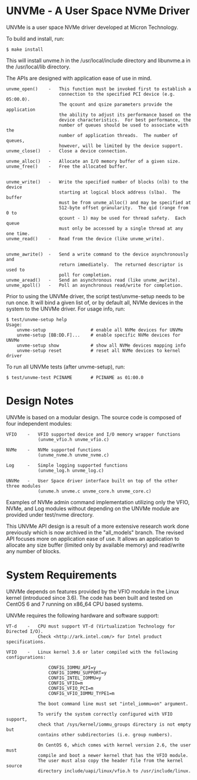 UNVMe - A User Space NVMe Driver
================================

UNVMe is a user space NVMe driver developed at Micron Technology.


To build and install, run:

    $ make install

This will install unvme.h in the /usr/local/include directory
and libunvme.a in the /usr/local/lib directory.


The APIs are designed with application ease of use in mind.

    unvme_open()    -   This function must be invoked first to establish a
                        connection to the specified PCI device (e.g. 05:00.0).
                        The qcount and qsize parameters provide the application 
                        the ability to adjust its performance based on the
                        device characteristics.  For best performance, the
                        number of queues should be used to associate with the
                        number of application threads.  The number of queues,
                        however, will be limited by the device support.
    unvme_close()   -   Close a device connection.

    unvme_alloc()   -   Allocate an I/O memory buffer of a given size.
    unvme_free()    -   Free the allocated buffer.


    unvme_write()   -   Write the specified number of blocks (nlb) to the device
                        starting at logical block address (slba).  The buffer
                        must be from unvme_alloc() and may be specified at
                        512-byte offset granularity.  The qid (range from 0 to
                        qcount - 1) may be used for thread safety.  Each queue
                        must only be accessed by a single thread at any one time.
    unvme_read()    -   Read from the device (like unvme_write).


    unvme_awrite()  -   Send a write command to the device asynchronously and
                        return immediately.  The returned descriptor is used to
                        poll for completion.
    unvme_aread()   -   Send an asynchronous read (like unvme_awrite).
    unvme_apoll()   -   Poll an asynchronous read/write for completion.


Prior to using the UNVMe driver, the script test/unvme-setup needs to be
run once.  It will bind a given list of, or by default all, NVMe devices
in the system to the UNVMe driver.  For usage info, run:

    $ test/unvme-setup help
    Usage:
        unvme-setup                 # enable all NVMe devices for UNVMe
        unvme-setup [BB:DD.F]...    # enable specific NVMe devices for UNVMe
        unvme-setup show            # show all NVMe devices mapping info
        unvme-setup reset           # reset all NVMe devices to kernel driver


To run all UNVMe tests (after unvme-setup), run:

    $ test/unvme-test PCINAME       # PCINAME as 01:00.0


Design Notes
============

UNVMe is based on a modular design.  The source code is composed of four
independent modules:

    VFIO    -   VFIO supported device and I/O memory wrapper functions
                (unvme_vfio.h unvme_vfio.c)

    NVMe    -   NVMe supported functions
                (unvme_nvme.h unvme_nvme.c)

    Log     -   Simple logging supported functions
                (unvme_log.h unvme_log.c)

    UNVMe   -   User Space driver interface built on top of the other three modules
                (unvme.h unvme.c unvme_core.h unvme_core.c)


Examples of NVMe admin command implementation utilizing only the
VFIO, NVMe, and Log modules without depending on the UNVMe module are
provided under test/nvme directory.


This UNVMe API design is a result of a more extensive research work done
previously which is now archived in the "all_models" branch.  The revised
API focuses more on application ease of use.  It allows an application to
allocate any size buffer (limited only by available memory) and read/write
any number of blocks.



System Requirements
===================

UNVMe depends on features provided by the VFIO module in the Linux kernel
(introduced since 3.6).  The code has been built and tested on CentOS 6
and 7 running on x86_64 CPU based systems.  

UNVMe requires the following hardware and software support:

    VT-d    -   CPU must support VT-d (Virtualization Technology for Directed I/O).
                Check <http://ark.intel.com/> for Intel product specifications.

    VFIO    -   Linux kernel 3.6 or later compiled with the following configurations:

                    CONFIG_IOMMU_API=y
                    CONFIG_IOMMU_SUPPORT=y
                    CONFIG_INTEL_IOMMU=y
                    CONFIG_VFIO=m
                    CONFIG_VFIO_PCI=m
                    CONFIG_VFIO_IOMMU_TYPE1=m

                The boot command line must set "intel_iommu=on" argument.

                To verify the system correctly configured with VFIO support,
                check that /sys/kernel/iommu_groups directory is not empty but
                contains other subdirectories (i.e. group numbers).

                On CentOS 6, which comes with kernel version 2.6, the user must
                compile and boot a newer kernel that has the VFIO module.
                The user must also copy the header file from the kernel source
                directory include/uapi/linux/vfio.h to /usr/include/linux.


